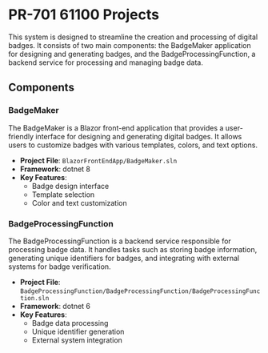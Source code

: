 # PR-701 61100 Projects

This system is designed to streamline the creation and processing of digital badges. It consists of two main components: the BadgeMaker application for designing and generating badges, and the BadgeProcessingFunction, a backend service for processing and managing badge data.

## Components

### BadgeMaker

The BadgeMaker is a Blazor front-end application that provides a user-friendly interface for designing and generating digital badges. It allows users to customize badges with various templates, colors, and text options.

- **Project File**: `BlazorFrontEndApp/BadgeMaker.sln`
- **Framework**: dotnet 8
- **Key Features**:
  - Badge design interface
  - Template selection
  - Color and text customization

### BadgeProcessingFunction

The BadgeProcessingFunction is a backend service responsible for processing badge data. It handles tasks such as storing badge information, generating unique identifiers for badges, and integrating with external systems for badge verification.

- **Project File**: `BadgeProcessingFunction/BadgeProcessingFunction/BadgeProcessingFunction.sln`
- **Framework**: dotnet 6
- **Key Features**:
  - Badge data processing
  - Unique identifier generation
  - External system integration


